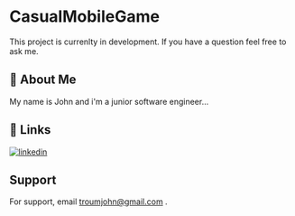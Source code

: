 # CasualMobileGame
This project is currenlty in development.
If you have a question feel free to ask me.

## 🚀 About Me
My name is John and i'm a junior software engineer...

## 🔗 Links
[![linkedin](https://img.shields.io/badge/linkedin-0A66C2?style=for-the-badge&logo=linkedin&logoColor=white)](https://www.linkedin.com/in/giannis-sakkas-a67587260/)

## Support

For support, email troumjohn@gmail.com .
